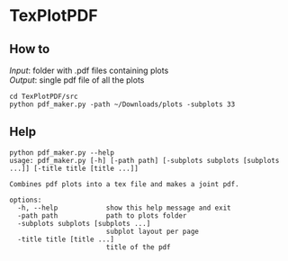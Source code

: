 # TexPlotPDF

## How to
*Input*: folder with .pdf files containing plots   
*Output*: single pdf file of all the plots
```
cd TexPlotPDF/src
python pdf_maker.py -path ~/Downloads/plots -subplots 33
```

## Help
```
python pdf_maker.py --help                                                                                                
usage: pdf_maker.py [-h] [-path path] [-subplots subplots [subplots ...]] [-title title [title ...]]

Combines pdf plots into a tex file and makes a joint pdf.

options:
  -h, --help            show this help message and exit
  -path path            path to plots folder
  -subplots subplots [subplots ...]
                        subplot layout per page
  -title title [title ...]
                        title of the pdf
```

